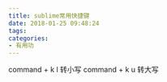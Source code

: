 ```yaml
---
title: sublime常用快捷键
date: 2018-01-25 09:48:24
tags:
categories:
- 有用功
---
```


command + k l 转小写
command + k u 转大写